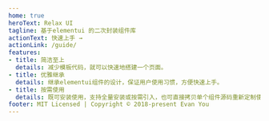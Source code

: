 ```yaml
---
home: true
heroText: Relax UI
tagline: 基于elementui 的二次封装组件库
actionText: 快速上手 →
actionLink: /guide/
features:
- title: 简洁至上
  details: 减少模板代码，就可以快速地搭建一个页面。
- title: 优雅继承
  details: 继承elementui组件的设计，保证用户使用习惯，方便快速上手。
- title: 按需使用
  details: 既可安装使用，支持全量安装或按需引入，也可直接拷贝单个组件源码重新定制使用。
footer: MIT Licensed | Copyright © 2018-present Evan You
---
```


<div></div>